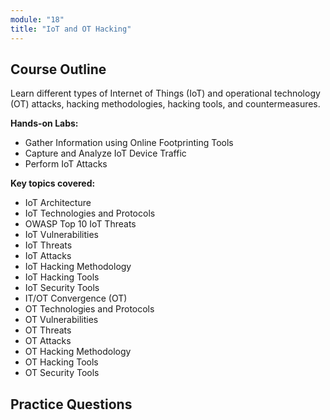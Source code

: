```yaml
---
module: "18"
title: "IoT and OT Hacking"
---
```


<!-- # Module 18: IoT and OT Hacking -->

## Course Outline

Learn different types of Internet of Things (IoT) and operational technology (OT) attacks, hacking methodologies, hacking tools, and countermeasures.

**Hands-on Labs:**

- Gather Information using Online Footprinting Tools
- Capture and Analyze IoT Device Traffic
- Perform IoT Attacks

**Key topics covered:**

- IoT Architecture
- IoT Technologies and Protocols
- OWASP Top 10 IoT Threats
- IoT Vulnerabilities
- IoT Threats
- IoT Attacks
- IoT Hacking Methodology
- IoT Hacking Tools
- IoT Security Tools
- IT/OT Convergence (OT)
- OT Technologies and Protocols
- OT Vulnerabilities
- OT Threats
- OT Attacks
- OT Hacking Methodology
- OT Hacking Tools
- OT Security Tools

## Practice Questions
